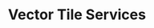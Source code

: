 ---
title: Vector Tile Services
layout: docs
permalink: /vector-tiles/services/
class: fill-light
options: full
---